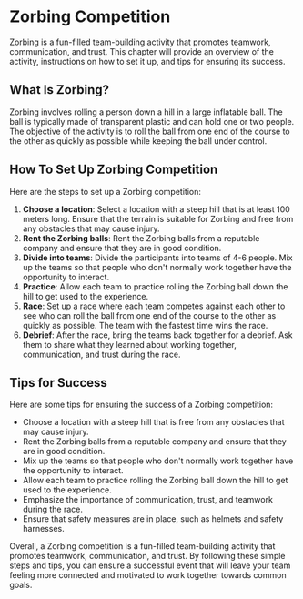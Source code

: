 Zorbing Competition
======================================================

Zorbing is a fun-filled team-building activity that promotes teamwork, communication, and trust. This chapter will provide an overview of the activity, instructions on how to set it up, and tips for ensuring its success.

What Is Zorbing?
----------------

Zorbing involves rolling a person down a hill in a large inflatable ball. The ball is typically made of transparent plastic and can hold one or two people. The objective of the activity is to roll the ball from one end of the course to the other as quickly as possible while keeping the ball under control.

How To Set Up Zorbing Competition
---------------------------------

Here are the steps to set up a Zorbing competition:

1. **Choose a location**: Select a location with a steep hill that is at least 100 meters long. Ensure that the terrain is suitable for Zorbing and free from any obstacles that may cause injury.
2. **Rent the Zorbing balls**: Rent the Zorbing balls from a reputable company and ensure that they are in good condition.
3. **Divide into teams**: Divide the participants into teams of 4-6 people. Mix up the teams so that people who don't normally work together have the opportunity to interact.
4. **Practice**: Allow each team to practice rolling the Zorbing ball down the hill to get used to the experience.
5. **Race**: Set up a race where each team competes against each other to see who can roll the ball from one end of the course to the other as quickly as possible. The team with the fastest time wins the race.
6. **Debrief**: After the race, bring the teams back together for a debrief. Ask them to share what they learned about working together, communication, and trust during the race.

Tips for Success
----------------

Here are some tips for ensuring the success of a Zorbing competition:

* Choose a location with a steep hill that is free from any obstacles that may cause injury.
* Rent the Zorbing balls from a reputable company and ensure that they are in good condition.
* Mix up the teams so that people who don't normally work together have the opportunity to interact.
* Allow each team to practice rolling the Zorbing ball down the hill to get used to the experience.
* Emphasize the importance of communication, trust, and teamwork during the race.
* Ensure that safety measures are in place, such as helmets and safety harnesses.

Overall, a Zorbing competition is a fun-filled team-building activity that promotes teamwork, communication, and trust. By following these simple steps and tips, you can ensure a successful event that will leave your team feeling more connected and motivated to work together towards common goals.

